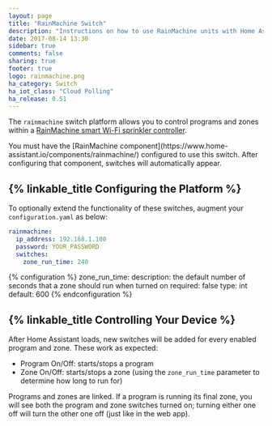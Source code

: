 ```yaml
---
layout: page
title: "RainMachine Switch"
description: "Instructions on how to use RainMachine units with Home Assistant."
date: 2017-08-14 13:30
sidebar: true
comments: false
sharing: true
footer: true
logo: rainmachine.png
ha_category: Switch
ha_iot_class: "Cloud Polling"
ha_release: 0.51
---
```


The `rainmachine` switch platform allows you to control programs and zones
within a [RainMachine smart Wi-Fi sprinkler controller](http://www.rainmachine.com/). 

<p class='note'>
You must have the [RainMachine component](https://www.home-assistant.io/components/rainmachine/)
configured to use this switch. After configuring that component, switches will
automatically appear.
</p>

## {% linkable_title Configuring the Platform %}

To optionally extend the functionality of these switches, augment your 
`configuration.yaml` as below:

```yaml
rainmachine:
  ip_address: 192.168.1.100
  password: YOUR_PASSWORD
  switches:
    zone_run_time: 240
```

{% configuration %}
zone_run_time:
  description: the default number of seconds that a zone should run when turned on
  required: false
  type: int
  default: 600
{% endconfiguration %}


## {% linkable_title Controlling Your Device %}

After Home Assistant loads, new switches will be added for every enabled
program and zone. These work as expected:

- Program On/Off: starts/stops a program
- Zone On/Off: starts/stops a zone (using the `zone_run_time` parameter to
determine how long to run for)

Programs and zones are linked. If a program is running its final zone,
you will see both the program and zone switches turned on; turning either one
off will turn the other one off (just like in the web app).
